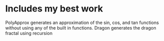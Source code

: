 # Includes my best work

PolyApprox generates an approximation of the sin, cos, and tan functions without using any of the built in functions.
Dragon generates the dragon fractal using recursion

